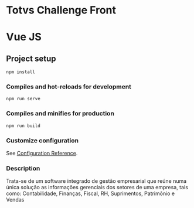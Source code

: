 # Totvs Challenge Front

# Vue JS

## Project setup
```
npm install
```

### Compiles and hot-reloads for development
```
npm run serve
```

### Compiles and minifies for production
```
npm run build
```

### Customize configuration
See [Configuration Reference](https://cli.vuejs.org/config/).

### Description

Trata-se de um software integrado de gestão empresarial que reúne numa única solução as informações gerenciais dos setores de uma empresa, tais como:
Contabilidade, Finanças, Fiscal, RH, Suprimentos, Patrimônio e Vendas
